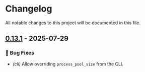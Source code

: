 # Changelog

All notable changes to this project will be documented in this file.

## [0.13.1](https://github.com/s0undt3ch/refine/releases/tag/0.13.1) - 2025-07-29

### 🐛 Bug Fixes

- *(cli)* Allow overriding ``process_pool_size`` from the CLI.

